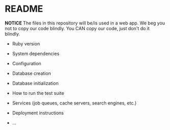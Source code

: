 # README

**NOTICE**
The files in this repository will be/is used in a web app.
We beg you not to copy our code blindly. You CAN copy our code, just don't do it blindly.

* Ruby version

* System dependencies

* Configuration

* Database creation

* Database initialization

* How to run the test suite

* Services (job queues, cache servers, search engines, etc.)

* Deployment instructions

* ...
